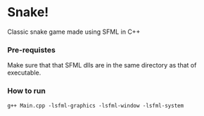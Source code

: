 # Snake!
Classic snake game made using SFML in C++

### Pre-requistes
Make sure that that SFML dlls are in the same directory as that of executable.

### How to run
    g++ Main.cpp -lsfml-graphics -lsfml-window -lsfml-system
